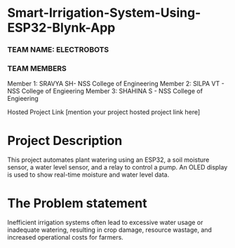 # Smart-Irrigation-System-Using-ESP32-Blynk-App

### TEAM NAME: ELECTROBOTS

### TEAM MEMBERS
Member 1: SRAVYA SH- NSS College of Engineering
Member 2: SILPA VT - NSS College of Engieering
Member 3: SHAHINA S - NSS College of Engieering

Hosted Project Link
[mention your project hosted project link here]

# Project Description
This project automates plant watering using an ESP32, a soil moisture sensor, a water level sensor, and a relay to control a pump. An OLED display is used to show real-time moisture and water level data.

# The Problem statement
Inefficient irrigation systems often lead to excessive water usage or inadequate watering, resulting in crop damage, resource wastage, and increased operational costs for farmers. 
